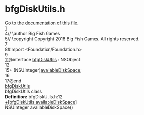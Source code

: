 # bfgDiskUtils.h

<div class="contents"><a href="bfg_disk_utils_8h.html">Go to the documentation of this file.</a><div class="fragment"><div class="line"><a id="l00001" name="l00001"></a><span class="lineno"><a class="line" href="interfacebfg_disk_utils.html#abd04cc577f7ed8dee5ab6a5b2b22a933">    1</a></span></div><div class="line"><a id="l00004" name="l00004"></a><span class="lineno">    4</span><span class="comment">// \author Big Fish Games</span></div><div class="line"><a id="l00005" name="l00005"></a><span class="lineno">    5</span><span class="comment">// \copyright Copyright 2018 Big Fish Games. All rights reserved.</span></div><div class="line"><a id="l00007" name="l00007"></a><span class="lineno">    7</span><span class="comment"></span></div><div class="line"><a id="l00008" name="l00008"></a><span class="lineno">    8</span><span class="preprocessor">#import &lt;Foundation/Foundation.h&gt;</span></div><div class="line"><a id="l00009" name="l00009"></a><span class="lineno">    9</span></div><div class="line"><a id="l00011" name="l00011"></a><span class="lineno"><a class="line" href="interfacebfg_disk_utils.html">   11</a></span><span class="keyword">@interface </span><a class="code hl_interface" href="interfacebfg_disk_utils.html">bfgDiskUtils</a> : NSObject</div><div class="line"><a id="l00012" name="l00012"></a><span class="lineno">   12</span></div><div class="line"><a id="l00015" name="l00015"></a><span class="lineno">   15</span>+ (NSUInteger)<a class="code hl_function" href="interfacebfg_disk_utils.html#abd04cc577f7ed8dee5ab6a5b2b22a933">availableDiskSpace</a>;</div><div class="line"><a id="l00016" name="l00016"></a><span class="lineno">   16</span></div><div class="line"><a id="l00017" name="l00017"></a><span class="lineno">   17</span><span class="keyword">@end</span></div><div class="ttc" id="ainterfacebfg_disk_utils_html"><div class="ttname"><a href="interfacebfg_disk_utils.html">bfgDiskUtils</a></div><div class="ttdoc">bfgDiskUtils class</div><div class="ttdef"><b>Definition:</b> bfgDiskUtils.h:12</div></div><div class="ttc" id="ainterfacebfg_disk_utils_html_abd04cc577f7ed8dee5ab6a5b2b22a933"><div class="ttname"><a href="interfacebfg_disk_utils.html#abd04cc577f7ed8dee5ab6a5b2b22a933">+[bfgDiskUtils availableDiskSpace]</a></div><div class="ttdeci">NSUInteger availableDiskSpace()</div></div></div> 
